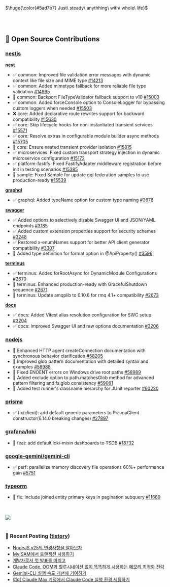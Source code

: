 <p>$\huge{\color{#5ad7b7} Just\ steady\ anythhing\ with\ whole\ life}$</p>

<br>
<br>
  
## 📖 Open Source Contributions
### [nestjs](https://github.com/nestjs)
  [**nest**](https://github.com/nestjs/nest)
  - ✅ common: Improved file validation error messages with dynamic context like file size and MIME type [#14213](https://github.com/nestjs/nest/pull/14213)
  - ✅ common: Added mimetype fallback for more reliable file type validation [#14995](https://github.com/nestjs/nest/pull/14995)
  - 🔄 common: Backport FileTypeValidator fallback support to v10 [#15003](https://github.com/nestjs/nest/pull/15003)
  - ✅ common: Added forceConsole option to ConsoleLogger for bypassing custom loggers when needed [#15503](https://github.com/nestjs/nest/pull/15503)
  - ❌ core: Added declarative route rewrites support for backward compatibility [#15630](https://github.com/nestjs/nest/pull/15630)
  - ✅ core: Skip lifecycle hooks for non-instantiated transient services [#15571](https://github.com/nestjs/nest/pull/15571)
  - ✅ core: Resolve extras in configurable module builder async methods [#15705](https://github.com/nestjs/nest/pull/15705)
  - 🔄 core: Ensure nested transient provider isolation [#15815](https://github.com/nestjs/nest/pull/15815)
  - ✅ microservices: Fixed custom transport strategy injection in dynamic microservice configuration [#15172](https://github.com/nestjs/nest/pull/15172)
  - ✅ platform-fastify: Fixed FastifyAdapter middleware registration before init in testing scenarios [#15385](https://github.com/nestjs/nest/pull/15385)
  - 🔄 sample: Fixed Sample for update gql federation samples to use production-ready [#15539](https://github.com/nestjs/nest/pull/15539)
  
  [**graphql**](https://github.com/nestjs/graphql)
  - ✅ graphql: Added typeName option for custom type naming [#3678](https://github.com/nestjs/graphql/pull/3678)
  
  [**swagger**](https://github.com/nestjs/swagger)
  - ✅ Added options to selectively disable Swagger UI and JSON/YAML endpoints [#3185](https://github.com/nestjs/swagger/pull/3185)
  - ✅ Added custom extension properties support for security schemes [#3248](https://github.com/nestjs/swagger/pull/3248)
  - ✅ Restored x-enumNames support for better API client generator compatibility [#3307](https://github.com/nestjs/swagger/pull/3307)
  - 🔄 Added type definition for format option in @ApiProperty() [#3596](https://github.com/nestjs/swagger/pull/3596)
  
  [**terminus**](https://github.com/nestjs/terminus)
  - ✅ terminus: Added forRootAsync for DynamicModule Configurations [#2670](https://github.com/nestjs/terminus/pull/2670)
  - 🔄 terminus: Enhanced production-ready with GracefulShutdown sequence [#2671](https://github.com/nestjs/terminus/pull/2671)
  - 🔄 terminus: Update amqplib to 0.10.6 for rmq 4.1+ compatibility [#2673](https://github.com/nestjs/terminus/pull/2673)
    
  [**docs**](https://github.com/nestjs/docs.nestjs.com)
  - ✅ docs: Added Vitest alias resolution configuration for SWC setup [#3204](https://github.com/nestjs/docs.nestjs.com/pull/3204)
  - ✅ docs: Improved Swagger UI and raw options documentation [#3206](https://github.com/nestjs/docs.nestjs.com/pull/3206)

### [nodejs](https://github.com/nodejs)
- 🔄 Enhanced HTTP agent createConnection documentation with synchronous behavior clarification [#58205](https://github.com/nodejs/node/pull/58205)
- 🔄 Improved glob pattern documentation with detailed syntax and examples [#58988](https://github.com/nodejs/node/pull/58988)
- 🔄 Fixed ENOENT errors on Windows drive root paths [#58989](https://github.com/nodejs/node/pull/58989)
- 🔄 Added exclude option to path.matchesGlob method for advanced pattern filtering and fs.glob consistency [#59061](https://github.com/nodejs/node/pull/59061)
- 🔄 Added test runner's classname hierarchy for JUnit reporter [#60220](https://github.com/nodejs/node/pull/60220)

### [prisma](https://github.com/prisma/prisma)
- ✅ fix(client): add default generic parameters to PrismaClient constructor(6.14.0 breaking changes) [#27897](https://github.com/prisma/prisma/pull/27897)


### [grafana/loki](https://github.com/grafana/loki)
- 🔄 feat: add default loki-mixin dashboards to TSDB [#18732](https://github.com/grafana/loki/pull/18732)

### [google-gemini/gemini-cli](https://github.com/google-gemini/gemini-cli)
- ✅ perf: parallelize memory discovery file operations 60%+ performance gain [#5751](https://github.com/google-gemini/gemini-cli/pull/5751)

### [typeorm](https://github.com/typeorm/typeorm)
- 🔄 fix: include joined entity primary keys in pagination subquery [#11669](https://github.com/typeorm/typeorm/pull/11669)

<br>
<br>

<a href="https://github.com/devxb/gitanimals">
  <img src="https://render.gitanimals.org/farms/mag123c"/>
</a>

<br>
<br>


### 📕 Recent Posting ([tistory](https://mag1c.tistory.com))
- [NodeJS v25의 변경사항을 알아보자](https://mag1c.tistory.com/587)</br>
- [MyISAM에서 트랜잭션 사용하기](https://mag1c.tistory.com/586)</br>
- [개발자로서 첫 발표를 마치고](https://mag1c.tistory.com/585)</br>
- [Claude Code, OOM과 할루시네이션 없이 똑똑하게 사용하는 메모리 최적화 전략](https://mag1c.tistory.com/584)</br>
- [Gemini-CLI 실행 속도 개선에 기여하기](https://mag1c.tistory.com/583)</br>
- [여러 Claude Max 계정에서 Claude Code 실행 환경 세팅하기](https://mag1c.tistory.com/582)</br>
